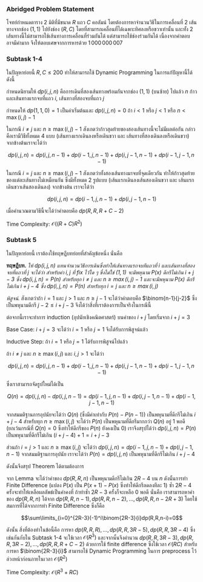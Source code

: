 ### Abridged Problem Statement

โจทย์กำหนดตาราง 2 มิติที่มีขนาด $R$ แถว $C$ คอลัมน์ โดยต้องการหาจำนวนวิธีในการเคลื่อนที่ 2 เส้นทางจากช่อง $(1,1)$ ไปยังช่อง $(R,C)$ โดยที่สามารถเคลื่อนที่ได้เฉพาะทิศลงหรือขวาเท่านั้น และทั้ง 2 เส้นทางนี้ไม่สามารถใช้เส้นทางการเคลื่อนที่ร่วมกันได้ แต่สามารถใช้ช่องร่วมกันได้ เนื่องจากคำตอบอาจมีค่ามาก จึงให้ตอบเศษจากการหารด้วย $1\,000\,000\,007$

### Subtask 1-4

ในปัญหาย่อยนี้ $R,C\leq 200$ ทำให้สามารถใช้ Dynamic Programming ในการแก้ปัญหานี้ได้ดังนี้

กำหนดนิยามให้ $dp(i,j,n)$ คือการเดินที่สองเส้นทางพร้อมกันจากช่อง $(1,1)$ (บนซ้าย) ไปแล้ว $n$ ก้าวและเส้นทางแรกจบที่แถว $i$, เส้นทางที่สองจบที่แถว $j$

กำหนดให้ $dp(1,1,0)=1$ เป็นค่าเริ่มต้นและ $dp(i,j,n)=0$ ถ้า $i<1$ หรือ $j<1$ หรือ $n<\max(i,j)-1$

ในกรณี $i\neq j$ และ $n\geq \max(i,j)-1$ สังเกตว่าก้าวสุดท้ายของสองเส้นทางนี้จะไม่มีผลต่อกัน กล่าวคือเรามีวิธีทั้งหมด $4$ แบบ (เส้นทางแรกเดินลงหรือเดินขวา และ เส้นทางที่สองเดินลงหรือเดินขวา) จากข้างต้นเราจะได้ว่า

$$dp(i,j,n)=dp(i,j,n-1)+dp(i-1,j,n-1)+dp(i,j-1,n-1)+dp(i-1,j-1,n-1)$$

ในกรณี $i=j$ และ $n\geq\max(i,j)-1$ สังเกตว่าทั้งสองเส้นทางมาจบที่จุดเดียวกัน ทำให้ก้าวสุดท้ายของแต่ละเส้นทางไม่เหมือนกัน ซึ่งมีทั้งหมด $2$ รูปแบบ (เส้นแรกเดินลงเส้นสองเดินขวา และ เส้นแรกเดินขวาเส้นสองเดินลง) จากข้างต้น เราจะได้ว่า

$$dp(i,j,n)=dp(i-1,j,n-1)+dp(i,j-1,n-1)$$

เมื่อคำนวณตามวิธีนี้จะได้ว่าคำตอบคือ $dp(R,R,R+C-2)$

Time Complexity: $\mathcal{O}((R+C)R^2)$

### Subtask 5

ในปัญหาย่อยนี้ เราต้องใช้ทฤษฎีบทย่อยที่สำคัญข้อหนึ่ง นั่นคือ

**ทฤษฎีบท.** *ให้ $dp(i,j,n)$ แทนจำนวนวิธีการเดินซึ่งทำให้เส้นทางแรกจบทีแถวที่ $i$ และเส้นทางที่สองจบที่แถวที่ $j$ จะได้ว่า สำหรับค่า $i,j$ ที่ fix ไว้ใด ๆ ซึ่งไม่ใช่ $(1,1)$ จะมีพหุนาม $P(x)$ ดีกรีไม่เกิน $i+j-3$ ซึ่ง $dp(i,j,n)=P(n)$ สำหรับทุก $i\neq j$ และ $n\geq\max(i,j)-1$ และจะมีพหุนาม $P(x)$ ดีกรีไม่เกิน $i+j-4$ ซึ่ง $dp(i,j,n)=P(n)$ สำหรับทุก $i=j$ และ $n\geq\max(i,j)$*

*พิสูจน์.* สังเกตว่าถ้า $i=1$ และ $j>1$ และ $n\geq j-1$ จะได้ว่าคำตอบคือ $\binom{n-1}{j-2}$ ซึ่งเป็นพหุนามดีกรี $j-2\leq i+j-3$ จึงได้ว่าสิ่งที่เราต้องการเป็นจริงในกรณีนี้

ต่อจากนี้เราจะทำการ induction (อุปนัยเชิงคณิตศาสตร์) บนค่าของ $i+j$ โดยเริ่มจาก $i+j=3$

Base Case: $i+j=3$ จะได้ว่า $i=1$ หรือ $j=1$ จึงได้รับการพิสูจน์แล้ว

Inductive Step: ถ้า $i=1$ หรือ $j=1$ ได้รับการพิสูจน์ไปแล้ว

ถ้า $i\neq j$ และ $n\geq\max(i,j)$ และ $i,j>1$ จะได้ว่า

$$dp(i,j,n)=dp(i,j,n-1)+dp(i-1,j,n-1)+dp(i,j-1,n-1)+dp(i-1,j-1,n-1)$$

ซึ่งเราสามารถจัดรูปใหม่ได้เป็น

$$Q(n)=dp(i,j,n)-dp(i,j,n-1)=dp(i-1,j,n-1)+dp(i,j-1,n-1)+dp(i-1,j-1,n-1)$$

จากสมมติฐานการอุปนัยจะได้ว่า $Q(n)$ (ซึ่งมีค่าเท่ากับ $P(n)-P(n-1))$ เป็นพหุนามที่ดีกรีไม่เกิน $i+j-4$ สำหรับทุก $n\geq\max(i,j)$ จะได้ว่า $P(n)$ เป็นพหุนามที่ดีกรีมากกว่า $Q(n)$ อยู่ $1$ พอดี (ยกเว้นกรณีที่ $Q(n)=0$ ซึ่งทำให้ดีกรีของ $P(n)$ ยังคงเป็น $0$) เราจึงสรุปได้ว่า $dp(i,j,n)=P(n)$ เป็นพหุนามที่ดีกรีไม่เกิน $(i+j-4)+1=i+j-3$

ส่วนถ้า $i=j>1$ และ $n\geq\max(i,j)$ จะได้ว่า $dp(i,j,n)=dp(i-1,j,n-1)+dp(i,j-1,n-1)$ จากสมมติฐานการอุปนัย เราจะได้ว่า $P(n)=dp(i,j,n)$ เป็นพหุนามที่ดีกรีไม่เกิน $i+j-4$

ดังนั้นจึงสรุป Theorem ได้ตามต้องการ

จาก Lemma จะได้ว่าค่าของ $dp(R,R,n)$ เป็นพหุนามดีกรีไม่เกิน $2R-4$ บน $n$ ดังนั้นการทำ Finite Difference (แปลง
$P(x)$ เป็น $P(x+1)-P(x)$ ซึ่งทำให้ดีกรีลดลงทีละ $1$) ซ้ำ $2R-4$ ครั้งจะทำให้เหลือผลลัพธ์เป็นค่าคงที่ ถ้าทำซ้ำ $2R-3$ ครั้งก็จะเหลือ $0$ พอดี นั่นคือ เราสามารถหาค่าของ $dp(R,R,n)$ ได้จาก $dp(R,R,n-1),dp(R,R,n-2),\dots,dp(R,R,n-2R+3)$ โดยใช้สมการที่ได้จากการทำ Finite Difference ซึ่งก็คือ

$$\sum\limits_{i=0}^{2R-3}(-1)^i\binom{2R-3}{i}dp(R,R,n-i)=0$$

ดังนั้น สิ่งที่ต้องทำในข้อนี้คือ การหา $dp(R,R,R),\dots,dp(R,R,3R−5),dp(R,R,3R−4)$ ซึ่งเช่นกันกับใน Subtask 1-4 จะใช้เวลา $\mathcal{O}(R^3)$ และจากนั้นจึงคำนวน $dp(R,R,3R-3),dp(R,R,3R-2),\dots,dp(R,R,R+C-2)$ ด้วยการใช้ finite difference ซึ่งใช้เวลา $\mathcal{O}(RC)$
สำหรับการหา $\binom{2R-3}{i}$ สามารถใช้ Dynamic Programming ในการ preprocess ไว้ล่วงหน้าก่อนภายในเวลา $\mathcal{O}(R^2)$

Time Complexity: $\mathcal{O}(R^3+RC)$